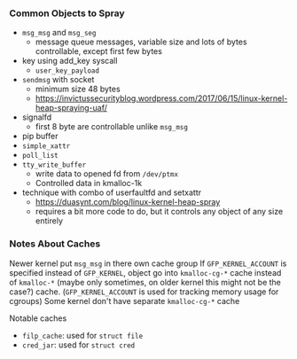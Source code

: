 ### Common Objects to Spray

- `msg_msg` and `msg_seg`
	- message queue messages, variable size and lots of bytes controllable, except first few bytes
- key using add_key syscall
	- `user_key_payload`
- `sendmsg` with socket
	- minimum size 48 bytes
	- https://invictussecurityblog.wordpress.com/2017/06/15/linux-kernel-heap-spraying-uaf/
- signalfd
	- first 8 byte are controllable unlike `msg_msg`
- pip buffer
- `simple_xattr`
- `poll_list`
- `tty_write_buffer`
	- write data to opened fd from `/dev/ptmx`
	- Controlled data in kmalloc-1k
- technique with combo of userfaultfd and setxattr
	- https://duasynt.com/blog/linux-kernel-heap-spray
	- requires a bit more code to do, but it controls any object of any size entirely

### Notes About Caches
Newer kernel put `msg_msg` in there own cache group
If `GFP_KERNEL_ACCOUNT` is specified instead of `GFP_KERNEL`, object go into `kmalloc-cg-*` cache instead of `kmalloc-*` (maybe only sometimes, on older kernel this might not be the case?) cache. (`GFP_KERNEL_ACCOUNT` is used for tracking memory usage for cgroups)
Some kernel don't have separate `kmalloc-cg-*` cache

Notable caches
- `filp_cache`: used for `struct file`
- `cred_jar`: used for `struct cred`